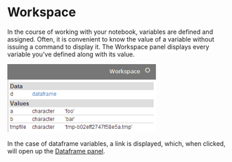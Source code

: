 # Workspace

In the course of working with your notebook, variables are defined and assigned. Often, it is convenient to know the value of a variable without issuing a command to display it. The Workspace panel displays every variable you've defined along with its value.

![Workspace Section in the Right Windowshade Panel](img/workspace.png)

In the case of dataframe variables, a link is displayed, which, when clicked, will open up the [Dataframe panel](#dataframe).


